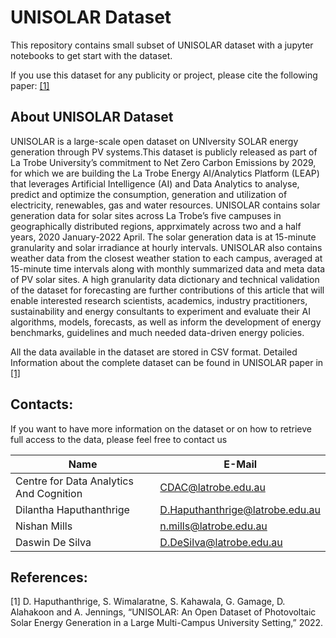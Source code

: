 # UNISOLAR Dataset

This repository contains small subset of UNISOLAR dataset with a jupyter notebooks to get start with the dataset.

If you use this dataset for any publicity or project, please cite the following paper: [[1]](#1)

## About UNISOLAR Dataset

UNISOLAR is a large-scale open dataset on UNIversity SOLAR energy generation through PV systems.This dataset is publicly released as part of La Trobe University’s commitment to Net Zero Carbon Emissions by 2029, for which we are building the La Trobe Energy AI/Analytics Platform (LEAP) that leverages Artificial Intelligence (AI) and Data Analytics to analyse, predict and optimize the consumption, generation and utilization of electricity, renewables, gas and water resources. UNISOLAR contains solar generation data for solar sites across La Trobe’s five campuses in geographically distributed regions, apprximately across two and a half years, 2020 January-2022 April. The solar generation data is at 15-minute granularity and solar irradiance at hourly intervals. UNISOLAR also contains weather data from the closest weather station to each campus, averaged at 15-minute time intervals along with monthly summarized data and meta data of PV solar sites.
A high granularity data dictionary and technical validation of the dataset for forecasting are further contributions of this article that will enable interested research scientists, academics, industry practitioners, sustainability and energy consultants to experiment and evaluate their AI algorithms, models, forecasts, as well as inform the development of energy benchmarks, guidelines and much needed data-driven energy policies. 

All the data available in the dataset are stored in CSV format. Detailed Information about the complete dataset can be found in UNISOLAR paper in [[1]](#1)

## Contacts:

If you want to have more information on the dataset or on how to retrieve full access to the data, please feel free to contact us

| Name | E-Mail |
| --- | --- |
| Centre for Data Analytics And Cognition | CDAC@latrobe.edu.au |
| Dilantha Haputhanthrige | D.Haputhanthrige@latrobe.edu.au |
| Nishan Mills | n.mills@latrobe.edu.au |
| Daswin De Silva | D.DeSilva@latrobe.edu.au |

## References: 

[1] D. Haputhanthrige, S. Wimalaratne, S. Kahawala, G. Gamage, D. Alahakoon and A. Jennings, “UNISOLAR: An Open Dataset of Photovoltaic 
Solar Energy Generation in a Large Multi-Campus 
University Setting,” 2022.
